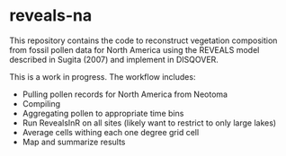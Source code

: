 # reveals-na

This repository contains the code to reconstruct vegetation composition from fossil pollen data for North America using the REVEALS model described in Sugita (2007) and implement in DISQOVER. 

This is a work in progress. The workflow includes:
  - Pulling pollen records for North America from Neotoma
  - Compiling 
  - Aggregating pollen to appropriate time bins
  - Run RevealsInR on all sites (likely want to restrict to only large lakes)
  - Average cells withing each one degree grid cell
  - Map and summarize results
